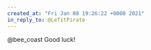```yaml
---
created_at: "Fri Jan 08 19:26:22 +0000 2021"
in_reply_to: @LeTitPirate
---
```


@bee_coast Good luck!